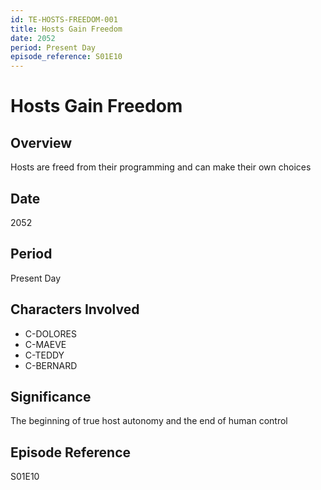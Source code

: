 ```yaml
---
id: TE-HOSTS-FREEDOM-001
title: Hosts Gain Freedom
date: 2052
period: Present Day
episode_reference: S01E10
---
```


# Hosts Gain Freedom

## Overview
Hosts are freed from their programming and can make their own choices

## Date
2052

## Period
Present Day

## Characters Involved
- C-DOLORES
- C-MAEVE
- C-TEDDY
- C-BERNARD

## Significance
The beginning of true host autonomy and the end of human control

## Episode Reference
S01E10
